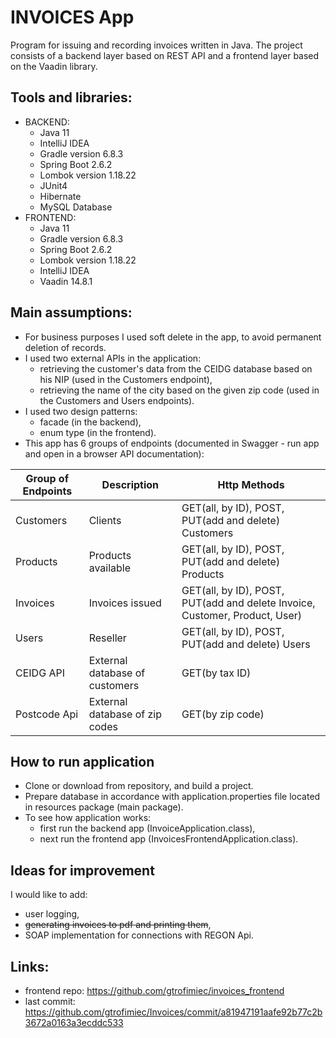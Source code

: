 # INVOICES App
Program for issuing and recording invoices written in Java.
The project consists of a backend layer based on REST API and a frontend layer based on the Vaadin library.

## Tools and libraries:
- BACKEND:
  - Java 11
  - IntelliJ IDEA
  - Gradle version 6.8.3
  - Spring Boot 2.6.2
  - Lombok version 1.18.22
  - JUnit4
  - Hibernate
  - MySQL Database
- FRONTEND:
  - Java 11
  - Gradle version 6.8.3
  - Spring Boot 2.6.2
  - Lombok version 1.18.22
  - IntelliJ IDEA
  - Vaadin 14.8.1

## Main assumptions:
- For business purposes I used soft delete in the app, to avoid permanent deletion of records.
- I used two external APIs in the application:
  - retrieving the customer's data from the CEIDG database based on his NIP (used in the Customers endpoint),
  - retrieving the name of the city based on the given zip code (used in the Customers and Users endpoints).
- I used two design patterns:
  - facade (in the backend),
  - enum type (in the frontend). 
- This app has 6 groups of endpoints (documented in Swagger - run app and open in a browser API documentation):

| Group of Endpoints | Description                    | 	Http Methods                                                         | 
|--------------------|--------------------------------|-----------------------------------------------------------------------|
| Customers          | Clients                        | GET(all, by ID), POST, PUT(add and delete) Customers                  |
| Products           | Products available             | GET(all, by ID), POST, PUT(add and delete) Products                   |
| Invoices           | Invoices issued                | GET(all, by ID), POST, PUT(add and delete Invoice, Customer, Product, User) |
| Users              | Reseller                       | GET(all, by ID), POST, PUT(add and delete) Users                      |
| CEIDG API          | External database of customers | GET(by tax ID)                                                        |
| Postcode Api       | External database of zip codes | GET(by zip code)                                                      |

## How to run application
- Clone or download from repository, and build a project.
- Prepare database in accordance with application.properties file located in resources package (main package).
- To see how application works:
  - first run the backend app (InvoiceApplication.class),
  - next run the frontend app (InvoicesFrontendApplication.class).

## Ideas for improvement
I would like to add:
- user logging,
- ~~generating invoices to pdf and printing them~~,
- SOAP implementation for connections with REGON Api.

## Links:
- frontend repo: https://github.com/gtrofimiec/invoices_frontend
- last commit: https://github.com/gtrofimiec/Invoices/commit/a81947191aafe92b77c2b3672a0163a3ecddc533